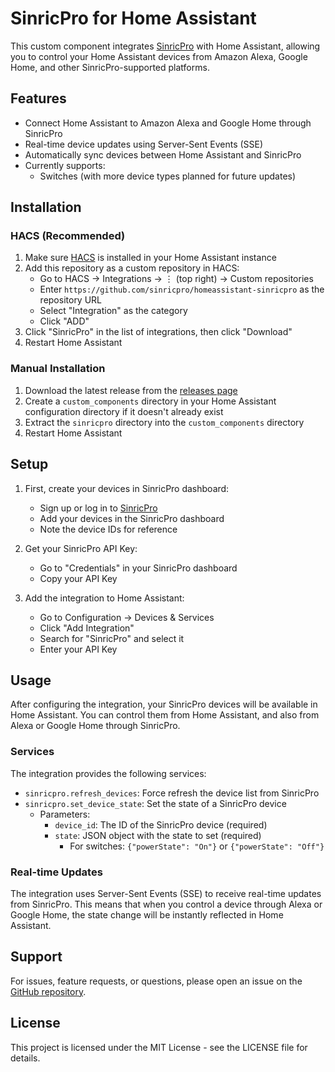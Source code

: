 # SinricPro for Home Assistant

This custom component integrates [SinricPro](https://sinric.pro/) with Home Assistant, allowing you to control your Home Assistant devices from Amazon Alexa, Google Home, and other SinricPro-supported platforms.

## Features

- Connect Home Assistant to Amazon Alexa and Google Home through SinricPro
- Real-time device updates using Server-Sent Events (SSE)
- Automatically sync devices between Home Assistant and SinricPro
- Currently supports:
  - Switches (with more device types planned for future updates)

## Installation

### HACS (Recommended)

1. Make sure [HACS](https://hacs.xyz/) is installed in your Home Assistant instance
2. Add this repository as a custom repository in HACS:
   - Go to HACS → Integrations → ⋮ (top right) → Custom repositories
   - Enter `https://github.com/sinricpro/homeassistant-sinricpro` as the repository URL
   - Select "Integration" as the category
   - Click "ADD"
3. Click "SinricPro" in the list of integrations, then click "Download"
4. Restart Home Assistant

### Manual Installation

1. Download the latest release from the [releases page](https://github.com/sinricpro/homeassistant-sinricpro/releases)
2. Create a `custom_components` directory in your Home Assistant configuration directory if it doesn't already exist
3. Extract the `sinricpro` directory into the `custom_components` directory
4. Restart Home Assistant

## Setup

1. First, create your devices in SinricPro dashboard:
   - Sign up or log in to [SinricPro](https://sinric.pro/)
   - Add your devices in the SinricPro dashboard
   - Note the device IDs for reference

2. Get your SinricPro API Key:
   - Go to "Credentials" in your SinricPro dashboard
   - Copy your API Key

3. Add the integration to Home Assistant:
   - Go to Configuration → Devices & Services
   - Click "Add Integration"
   - Search for "SinricPro" and select it
   - Enter your API Key

## Usage

After configuring the integration, your SinricPro devices will be available in Home Assistant. You can control them from Home Assistant, and also from Alexa or Google Home through SinricPro.

### Services

The integration provides the following services:

- `sinricpro.refresh_devices`: Force refresh the device list from SinricPro
- `sinricpro.set_device_state`: Set the state of a SinricPro device
  - Parameters:
    - `device_id`: The ID of the SinricPro device (required)
    - `state`: JSON object with the state to set (required)
      - For switches: `{"powerState": "On"}` or `{"powerState": "Off"}`

### Real-time Updates

The integration uses Server-Sent Events (SSE) to receive real-time updates from SinricPro. This means that when you control a device through Alexa or Google Home, the state change will be instantly reflected in Home Assistant.

## Support

For issues, feature requests, or questions, please open an issue on the [GitHub repository](https://github.com/sinricpro/homeassistant-sinricpro/issues).

## License

This project is licensed under the MIT License - see the LICENSE file for details.